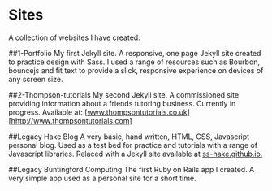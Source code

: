 # Sites
A collection of websites I have created.

##1-Portfolio
My first Jekyll site.
A responsive, one page Jekyll site created to practice design  with Sass.
I used a range of resources such as Bourbon, bouncejs and fit text to provide a 
slick, responsive experience on devices of any screen size.

##2-Thompson-tutorials
My second Jekyll site.
A commissioned site providing information about a friends tutoring business.
Currently in progress.
Available at: [www.thompsontutorials.co.uk][hhtp://www.thompsontutorials.com]

##Legacy Hake Blog
A very basic, hand written, HTML, CSS, Javascript personal blog.
Used as a test bed for practice and tutorials with a range of Javascript libraries.
Relaced with a Jekyll site available at [ss-hake.github.io.](http://ss-hake.github.io)

##Legacy Buntingford Computing
The first Ruby on Rails app I created.
A very simple app used as a personal site for a short time.
